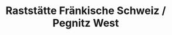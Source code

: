 ---
title: "Raststätte Fränkische Schweiz / Pegnitz West"
url: /pegnitz/raststaette-fraenkische-schweiz-pegnitz-west/
shop: Kiosk
---